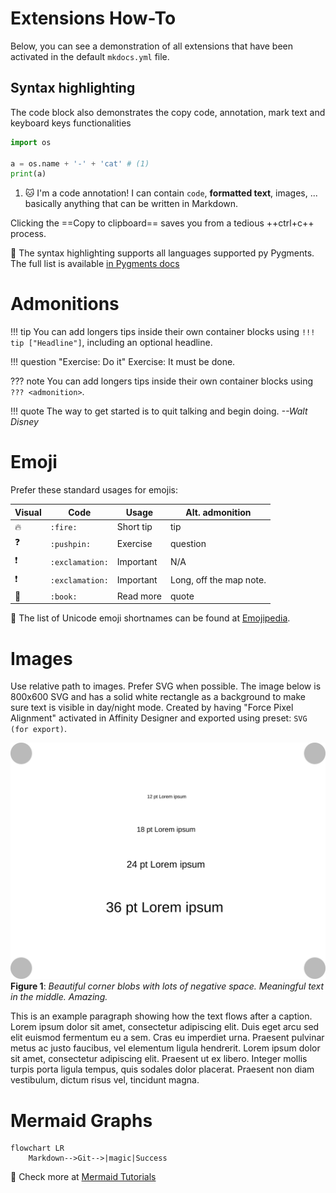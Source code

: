# Extensions How-To

Below, you can see a demonstration of all extensions that have been activated in the default `mkdocs.yml` file.

## Syntax highlighting

The code block also demonstrates the copy code, annotation, mark text and keyboard keys functionalities

```python
import os

a = os.name + '-' + 'cat' # (1)
print(a)
```

1.  :cat: I'm a code annotation! I can contain `code`, __formatted
    text__, images, ... basically anything that can be written in Markdown.

Clicking the ==Copy to clipboard== saves you from a tedious ++ctrl+c++ process.

:book: The syntax highlighting supports all languages supported py Pygments. The full list is available [in Pygments docs](https://pygments.org/languages/)

# Admonitions

!!! tip
    You can add longers tips inside their own container blocks using `!!! tip ["Headline"]`, including an optional headline.

!!! question "Exercise: Do it"
    Exercise: It must be done.

??? note
    You can add longers tips inside their own container blocks using `??? <admonition>`.

!!! quote
    The way to get started is to quit talking and begin doing. *--Walt Disney*

# Emoji

Prefer these standard usages for emojis:

| Visual        | Code            | Usage         | Alt. admonition         |
|---------------|-----------------|---------------| ----------------------- |
| :fire:        | `:fire:`        | Short tip     | tip                     |
| :question:    | `:pushpin:`     | Exercise      | question                |
| :exclamation: | `:exclamation:` | Important     | N/A                     |
| :exclamation: | `:exclamation:` | Important     | Long, off the map note. |
| :book:        | `:book:`        | Read more     | quote                   |

 :book: The list of Unicode emoji shortnames can be found at [Emojipedia](https://emojipedia.org/twitter/). 

# Images

Use relative path to images. Prefer SVG when possible. The image below is 800x600 SVG and has a solid white rectangle as a background to make sure text is visible in day/night mode. Created by having "Force Pixel Alignment" activated in Affinity Designer and exported using preset: `SVG (for export)`.

![Image title](./images/test_image.svg)
**Figure 1**: *Beautiful corner blobs with lots of negative space. Meaningful text in the middle. Amazing.*

This is an example paragraph showing how the text flows after a caption. Lorem ipsum dolor sit amet, consectetur adipiscing elit. Duis eget arcu sed elit euismod fermentum eu a sem. Cras eu imperdiet urna. Praesent pulvinar metus ac justo faucibus, vel elementum ligula hendrerit. Lorem ipsum dolor sit amet, consectetur adipiscing elit. Praesent ut ex libero. Integer mollis turpis porta ligula tempus, quis sodales dolor placerat. Praesent non diam vestibulum, dictum risus vel, tincidunt magna.

# Mermaid Graphs

``` mermaid
flowchart LR
    Markdown-->Git-->|magic|Success
```

:book: Check more at [Mermaid Tutorials](https://mermaid.js.org/config/Tutorials.html)